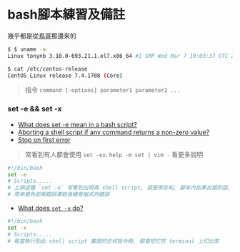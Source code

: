 # bash腳本練習及備註

幾乎都是從[鳥哥](http://linux.vbird.org/linux_basic/)那邊來的

```sh
$ $ uname -a
Linux tonynb 3.10.0-693.21.1.el7.x86_64 #1 SMP Wed Mar 7 19:03:37 UTC 2018 x86_64 x86_64 x86_64 GNU/Linux

$ cat /etc/centos-release
CentOS Linux release 7.4.1708 (Core)
```

> 指令 `command [-options] parameter1 parameter2 ...`


### set -e && set -x

- [What does set -e mean in a bash script?](https://stackoverflow.com/questions/19622198/what-does-set-e-mean-in-a-bash-script)
- [Aborting a shell script if any command returns a non-zero value?](https://stackoverflow.com/questions/821396/aborting-a-shell-script-if-any-command-returns-a-non-zero-value/821419#821419)
- [Stop on first error](https://stackoverflow.com/questions/3474526/stop-on-first-error)

> 常看到有人都會使用 `set -ex`. `help -m set | vim -` 看更多說明

```bash
#!/bin/bash
set -e 
# Scripts.....
# 上頭這種 `set -e` 常看到出現再 shell script, 就是再告知, 腳本內如果出錯的話, 立即停止執行
# 用來避免前期錯誤導致後續雪崩式的錯誤
```

- [What does `set -x` do?](https://stackoverflow.com/questions/36273665/what-does-set-x-do)

```bash
#!/bin/bash
set -x
# Scripts.....
# 每當執行到此 shell script 裏頭的任何指令時, 都會把它在 terminal 上印出來
```
